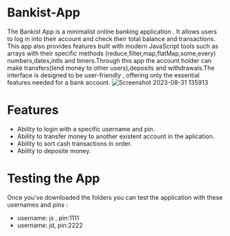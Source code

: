 # Bankist-App
The Bankist App is a minimalist online banking application . It allows users to log in into their account and check their total balance and transactions. This app also provides features built with modern JavaScript tools
such as arrays with their specific methods (reduce,filter,map,flatMap,some,every)  numbers,dates,intls and timers.Through this app the account holder can make transfers(lend money to other users),deposits and
withdrawals.The interface is designed to be user-friendly , offering only the essential features needed for a bank account.
![Screenshot 2023-08-31 135913](https://github.com/VidinaruAngela/Bankist-App/assets/128092695/99e94614-7080-4608-b8fa-c8bb7e82ffa3)

# Features
* Ability to login with a specific username and pin.
* Ability to transfer money to another existent account in the aplication.
* Ability to sort cash transactions in order.
* Ability to deposite money.

# Testing the App 
Once you've downloaded the folders you can test the application with these usernames and pins : 
* username: js , pin:1111
* username: jd,  pin:2222

  

 
